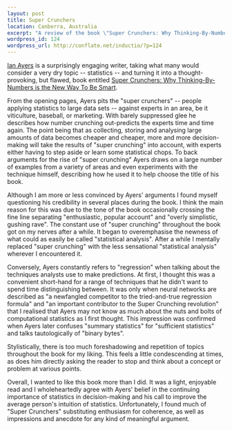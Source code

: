 ```yaml
---
layout: post
title: Super Crunchers
location: Canberra, Australia
excerpt: "A review of the book \"Super Crunchers: Why Thinking-By-Numbers is the New Way To Be Smart\" by Ian Ayers."
wordpress_id: 124
wordpress_url: http://conflate.net/inductio/?p=124
---
```


[Ian Ayers][] is a surprisingly engaging writer, taking what many would consider a very dry topic -- statistics -- and turning it into a thought-provoking, but flawed, book entitled [Super Crunchers: Why Thinking-By-Numbers is the New Way To Be Smart][sc].

[Ian Ayers]: http://islandia.law.yale.edu/ayers/indexhome.htm
[sc]: http://www.randomhouse.com/bantamdell/supercrunchers/

From the opening pages, Ayers pits the "super crunchers" -- people applying statistics to large data sets -- against experts in an area, be it viticulture, baseball, or marketing. With barely suppressed glee he describes how number crunching out-predicts the experts time and time again. The point being that as collecting, storing and analysing large amounts of data becomes cheaper and cheaper, more and more decision-making will take the results of "super crunching" into account, with experts either having to step aside or learn some statistical chops. To back arguments for the rise of "super crunching" Ayers draws on a large number of examples from a variety of areas and even experiments with the technique himself, describing how he used it to help choose the title of his book. 

Although I am more or less convinced by Ayers' arguments I found myself questioning his credibility in several places during the book. I think the main reason for this was due to the tone of the book occasionally crossing the fine line separating "enthusiastic, popular account" and "overly simplistic, gushing rave". The constant use of "super crunching" throughout the book got on my nerves after a while. It began to overemphasise the newness of what could as easily be called "statistical analysis". After a while I mentally replaced "super crunching" with the less sensational "statistical analysis" wherever I encountered it.

Conversely, Ayers constantly refers to "regression" when talking about the techniques analysts use to make predictions. At first, I thought this was a convenient short-hand for a range of techniques that he didn't want to spend time distinguishing between. It was only when neural networks are described as "a newfangled competitor to the tried-and-true regression formula" and "an important contributor to the Super Crunching revolution" that I realised that Ayers may not know as much about the nuts and bolts of computational statistics as I first thought. This impression was confirmed when Ayers later confuses "summary statistics" for "sufficient statistics" and talks tautologically of "binary bytes".

Stylistically, there is too much foreshadowing and repetition of topics throughout the book for my liking. This feels a little condescending at times, as does him directly asking the reader to stop and think about a concept or problem at various points. 

Overall, I wanted to like this book more than I did. It was a light, enjoyable read and I wholeheartedly agree with Ayers' belief in the continuing importance of statistics in decision-making and his call to improve the average person's intuition of statistics. Unfortunately, I found much of "Super Crunchers" substituting enthusiasm for coherence, as well as impressions and anecdote for any kind of meaningful argument. 

